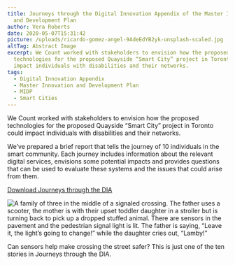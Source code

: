```yaml
---
title: Journeys through the Digital Innovation Appendix of the Master Innovation
  and Development Plan
author: Vera Roberts
date: 2020-05-07T15:31:42
picture: /uploads/ricardo-gomez-angel-9AdeEdYB2yk-unsplash-scaled.jpg
altTag: Abstract Image
excerpt: We Count worked with stakeholders to envision how the proposed
  technologies for the proposed Quayside “Smart City” project in Toronto could
  impact individuals with disabilities and their networks.
tags:
  - Digital Innovation Appendix
  - Master Innovation and Development Plan
  - MIDP
  - Smart Cities
---
```

We Count worked with stakeholders to envision how the proposed technologies for the proposed Quayside “Smart City” project in Toronto could impact individuals with disabilities and their networks.

We’ve prepared a brief report that tells the journey of 10 individuals in the smart community. Each journey includes information about the relevant digital services, envisions some potential impacts and provides questions that can be used to evaluate these systems and the issues that could arise from them.

[Download Journeys through the DIA](/uploads/MIDP-DIA-Evaluation-Journeys-2020_web-Final_accessible.pdf)

![A family of three in the middle of a signaled crossing. The father uses a scooter, the mother is with their upset toddler daughter in a stroller but is turning back to pick up a dropped stuffed animal. There are sensors in the pavement and the pedestrian signal light is lit. The father is saying, “Leave it, the light’s going to change!” while the daughter cries out, “Lamby!”](/uploads/1_lamby-995x1024.png)

Can sensors help make crossing the street safer? This is just one of the ten stories in Journeys through the DIA.
